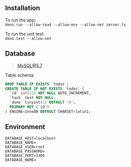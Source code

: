 ## Installation
To run the app: <br>
`deno run --allow-read --allow-env --allow-net server.ts`

To run the unit test: <br>
`deno test --allow-net`

## Database
> MySQL@5.7

Table schema:
```sql
DROP TABLE IF EXISTS `todos`;
CREATE TABLE IF NOT EXISTS `todos` (
  `id` int(11) NOT NULL AUTO_INCREMENT,
  `task` text NOT NULL,
  `done` tinyint(1) DEFAULT '0',
  PRIMARY KEY (`id`)
) ENGINE=InnoDB DEFAULT CHARSET=latin1;
```

## Environment
```env
DATABASE_HOST=localhost
DATABASE_NAME=
DATABASE_USER=root
DATABASE_PASSWORD=
DATABASE_PORT=3306
DATABASE_NAME=
```
